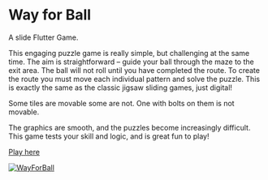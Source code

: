 # Way for Ball

A slide Flutter Game.

This engaging puzzle game is really simple, but challenging at the same time. The aim is straightforward – guide your ball through the maze to the exit area. The ball will not roll until you have completed the route. To create the route you must move each individual pattern and solve the puzzle. This is exactly the same as the classic jigsaw sliding games, just digital!

Some tiles are movable some are not. One with bolts on them is not movable.

The graphics are smooth, and the puzzles become increasingly difficult. This game tests your skill and logic, and is great fun to play!

[Play here](https://wayforball.web.app/)

[![WayForBall](https://wayforball.web.app/main-background.png)](https://wayforball.web.app/)
